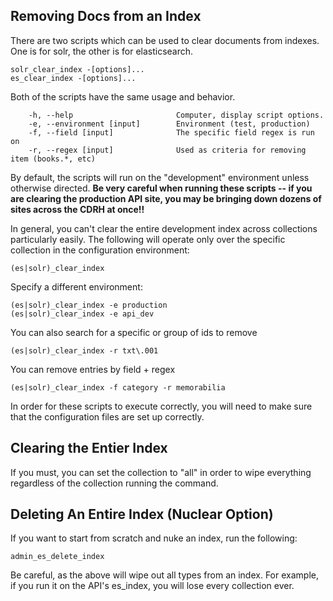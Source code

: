 ## Removing Docs from an Index

There are two scripts which can be used to clear documents from indexes.  One is for solr, the other is for elasticsearch.

```
solr_clear_index -[options]...
es_clear_index -[options]...
```

Both of the scripts have the same usage and behavior.

```(es|solr)_clear_index -[options]...
    -h, --help                       Computer, display script options.
    -e, --environment [input]        Environment (test, production)
    -f, --field [input]              The specific field regex is run on
    -r, --regex [input]              Used as criteria for removing item (books.*, etc)
```

By default, the scripts will run on the "development" environment unless otherwise directed.  **Be very careful when running these scripts -- if you are clearing the production API site, you may be bringing down dozens of sites across the CDRH at once!!**

In general, you can't clear the entire development index across collections particularly easily.  The following will operate only over the specific collection in the configuration environment:

```
(es|solr)_clear_index
```

Specify a different environment:

```
(es|solr)_clear_index -e production
(es|solr)_clear_index -e api_dev
```

You can also search for a specific or group of ids to remove

```
(es|solr)_clear_index -r txt\.001
```

You can remove entries by field + regex

```
(es|solr)_clear_index -f category -r memorabilia
```

In order for these scripts to execute correctly, you will need to make sure that the configuration files are set up correctly.

## Clearing the Entier Index

If you must, you can set the collection to "all" in order to wipe everything regardless of the collection running the command.

## Deleting An Entire Index (Nuclear Option)

If you want to start from scratch and nuke an index, run the following:

```
admin_es_delete_index
```

Be careful, as the above will wipe out all types from an index.  For example, if you run it on the API's es_index, you will lose every collection ever.
